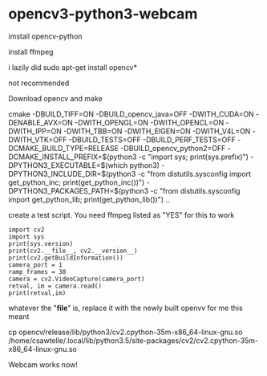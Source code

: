 # opencv3-python3-webcam

imstall opencv-python

install ffmpeg

i lazily did sudo apt-get install opencv*

not recommended

Download opencv and make


cmake -DBUILD_TIFF=ON -DBUILD_opencv_java=OFF -DWITH_CUDA=ON -DENABLE_AVX=ON -DWITH_OPENGL=ON -DWITH_OPENCL=ON -DWITH_IPP=ON -DWITH_TBB=ON -DWITH_EIGEN=ON -DWITH_V4L=ON -DWITH_VTK=OFF -DBUILD_TESTS=OFF -DBUILD_PERF_TESTS=OFF -DCMAKE_BUILD_TYPE=RELEASE -DBUILD_opencv_python2=OFF -DCMAKE_INSTALL_PREFIX=$(python3 -c "import sys; print(sys.prefix)") -DPYTHON3_EXECUTABLE=$(which python3) -DPYTHON3_INCLUDE_DIR=$(python3 -c "from distutils.sysconfig import get_python_inc; print(get_python_inc())") -DPYTHON3_PACKAGES_PATH=$(python3 -c "from distutils.sysconfig import get_python_lib; print(get_python_lib())") ..

create a test script. You need ffmpeg listed as "YES" for this to work
```
import cv2
import sys
print(sys.version)
print(cv2.__file__, cv2.__version__)
print(cv2.getBuildInformation())
camera_port = 1
ramp_frames = 30
camera = cv2.VideoCapture(camera_port)
retval, im = camera.read()
print(retval,im)
```

whatever the "__file__" is, replace it with the newly built openvv
for me this meant 

cp opencv/release/lib/python3/cv2.cpython-35m-x86_64-linux-gnu.so /home/csawtelle/.local/lib/python3.5/site-packages/cv2/cv2.cpython-35m-x86_64-linux-gnu.so

Webcam works now!
